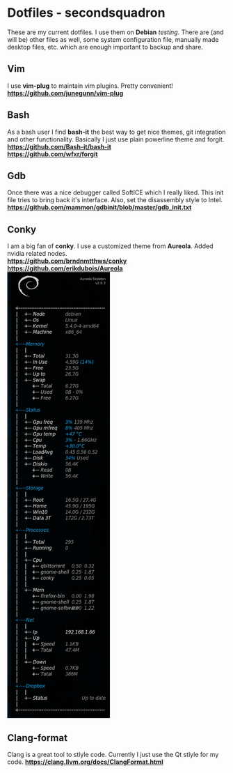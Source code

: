 # Dotfiles - secondsquadron

These are my current dotfiles. I use them on **Debian** _testing_.
There are (and will be) other files as well, some system configuration file,
manually made desktop files, etc. which are enough important to backup and share.

## Vim
I use **vim-plug** to maintain vim plugins. Pretty convenient!\
**https://github.com/junegunn/vim-plug**

## Bash
As a bash user I find **bash-it** the best way to get nice themes,
git integration and other functionality.
Basically I just use plain powerline theme and forgit.\
**https://github.com/Bash-it/bash-it** \
**https://github.com/wfxr/forgit**

## Gdb
Once there was a nice debugger called SoftICE which I really liked. This
init file tries to bring back it's interface. Also, set the disassembly
style to Intel. \
**https://github.com/mammon/gdbinit/blob/master/gdb_init.txt**

##  Conky
I am a big fan of **conky**. I use a customized theme from **Aureola**.
Added nvidia related nodes.\
**https://github.com/brndnmtthws/conky** \
**https://github.com/erikdubois/Aureola** \
![My conky](conky-aureola-custom.png "My conky")

## Clang-format
Clang is a great tool to stlyle code. Currently I just use the Qt stlyle for my
code.
**https://clang.llvm.org/docs/ClangFormat.html**
